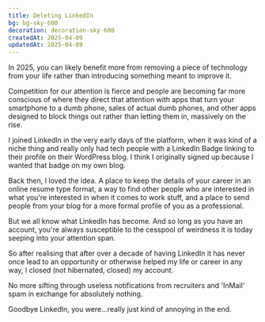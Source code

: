 ```yaml
---
title: Deleting LinkedIn
bg: bg-sky-600
decoration: decoration-sky-600
createdAt: 2025-04-09
updatedAt: 2025-04-09
---
```


In 2025, you can likely benefit more from removing a piece of technology from your life rather than introducing something meant to improve it. 

Competition for our attention is fierce and people are becoming far more conscious of where they direct that attention with apps that turn your smartphone to a dumb phone, sales of actual dumb phones, and other apps designed to block things out rather than letting them in, massively on the rise.

I joined LinkedIn in the very early days of the platform, when it was kind of a niche thing and really only had tech people with a LinkedIn Badge linking to their profile on their WordPress blog. I think I originally signed up because I wanted that badge on my own blog.

Back then, I loved the idea. A place to keep the details of your career in an online resume type format, a way to find other people who are interested in what you're interested in when it comes to work stuff, and a place to send people from your blog for a more formal profile of you as a professional.

But we all know what LinkedIn has become. And so long as you have an account, you're always susceptible to the cesspool of weirdness it is today seeping into your attention span.

So after realising that after over a decade of having LinkedIn it has never once lead to an opportunity or otherwise helped my life or career in any way, I closed (not hibernated, closed) my account.

No more sifting through useless notifications from recruiters and 'InMail' spam in exchange for absolutely nothing.

Goodbye LinkedIn, you were...really just kind of annoying in the end.




